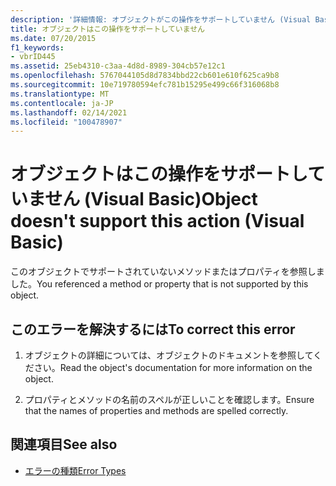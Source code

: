 ```yaml
---
description: '詳細情報: オブジェクトがこの操作をサポートしていません (Visual Basic)'
title: オブジェクトはこの操作をサポートしていません
ms.date: 07/20/2015
f1_keywords:
- vbrID445
ms.assetid: 25eb4310-c3aa-4d8d-8989-304cb57e12c1
ms.openlocfilehash: 5767044105d8d7834bbd22cb601e610f625ca9b8
ms.sourcegitcommit: 10e719780594efc781b15295e499c66f316068b8
ms.translationtype: MT
ms.contentlocale: ja-JP
ms.lasthandoff: 02/14/2021
ms.locfileid: "100478907"
---
```

# <a name="object-doesnt-support-this-action-visual-basic"></a><span data-ttu-id="7a5d5-103">オブジェクトはこの操作をサポートしていません (Visual Basic)</span><span class="sxs-lookup"><span data-stu-id="7a5d5-103">Object doesn't support this action (Visual Basic)</span></span>

<span data-ttu-id="7a5d5-104">このオブジェクトでサポートされていないメソッドまたはプロパティを参照しました。</span><span class="sxs-lookup"><span data-stu-id="7a5d5-104">You referenced a method or property that is not supported by this object.</span></span>  
  
## <a name="to-correct-this-error"></a><span data-ttu-id="7a5d5-105">このエラーを解決するには</span><span class="sxs-lookup"><span data-stu-id="7a5d5-105">To correct this error</span></span>  
  
1. <span data-ttu-id="7a5d5-106">オブジェクトの詳細については、オブジェクトのドキュメントを参照してください。</span><span class="sxs-lookup"><span data-stu-id="7a5d5-106">Read the object's documentation for more information on the object.</span></span>  
  
2. <span data-ttu-id="7a5d5-107">プロパティとメソッドの名前のスペルが正しいことを確認します。</span><span class="sxs-lookup"><span data-stu-id="7a5d5-107">Ensure that the names of properties and methods are spelled correctly.</span></span>  
  
## <a name="see-also"></a><span data-ttu-id="7a5d5-108">関連項目</span><span class="sxs-lookup"><span data-stu-id="7a5d5-108">See also</span></span>

- [<span data-ttu-id="7a5d5-109">エラーの種類</span><span class="sxs-lookup"><span data-stu-id="7a5d5-109">Error Types</span></span>](../programming-guide/language-features/error-types.md)
